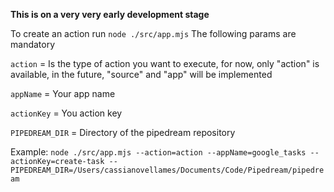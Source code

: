 **This is on a very very early development stage**

To create an action run `node ./src/app.mjs`
The following params are mandatory

`action` = Is the type of action you want to execute, for now, only "action" is available, in the future, "source" and "app" will be implemented

`appName` = Your app name

`actionKey` = You action key

`PIPEDREAM_DIR` = Directory of the pipedream repository

Example:
`node ./src/app.mjs --action=action --appName=google_tasks --actionKey=create-task --PIPEDREAM_DIR=/Users/cassianovellames/Documents/Code/Pipedream/pipedream`

